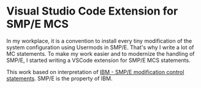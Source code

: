 # Visual Studio Code Extension for SMP/E MCS

In my workplace, it is a convention to install every tiny modification of the system configuration using Usermods in SMP/E. 
That's why I write a lot of MC statements. To make my work easier and to modernize the handling of SMP/E, I started writing a VSCode extension for SMP/E MCS statements.

This work based on interpretation of [IBM - SMP/E modification control statements](https://www.ibm.com/docs/en/zos/3.1.0?topic=reference-smpe-modification-control-statements).
SMP/E is the property of IBM.